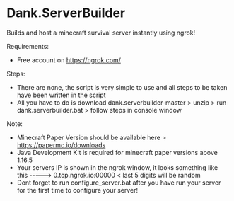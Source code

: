 # Dank.ServerBuilder
Builds and host a minecraft survival server instantly using ngrok!

Requirements:
- Free account on https://ngrok.com/

Steps:
- There are none, the script is very simple to use and all steps to be taken have been written in the script
- All you have to do is download dank.serverbuilder-master > unzip > run dank.serverbuilder.bat > follow steps in console window

Note:
- Minecraft Paper Version should be available here > https://papermc.io/downloads
- Java Development Kit is required for minecraft paper versions above 1.16.5
- Your servers IP is shown in the ngrok window, it looks something like this -----> 0.tcp.ngrok.io:00000 < last 5 digits will be random
- Dont forget to run configure_server.bat after you have run your server for the first time to configure your server!
